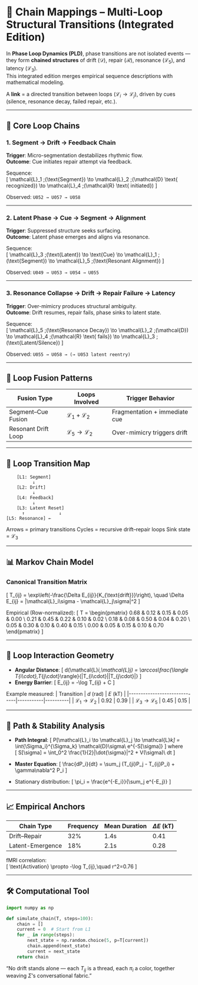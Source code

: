 # 🔗 Chain Mappings – Multi-Loop Structural Transitions (Integrated Edition)

In **Phase Loop Dynamics (PLD)**, phase transitions are not isolated events —  
they form **chained structures** of drift $(\mathcal{D})$, repair $(\mathcal{R})$, resonance $(\mathcal{L}_5)$, and latency $(\mathcal{L}_3)$.  
This integrated edition merges empirical sequence descriptions with mathematical modeling.

A **link** = a directed transition between loops $(\mathcal{L}_i \to \mathcal{L}_j)$, driven by cues (silence, resonance decay, failed repair, etc.).

---

## 🧩 Core Loop Chains

### 1. Segment → Drift → Feedback Chain
**Trigger**: Micro-segmentation destabilizes rhythmic flow.  
**Outcome**: Cue initiates repair attempt via feedback.  

Sequence:  
\[
\mathcal{L}_1 \;(\text{Segment}) \to \mathcal{L}_2 \;(\mathcal{D} \text{ recognized}) \to \mathcal{L}_4 \;(\mathcal{R} \text{ initiated})
\]

Observed: `U052 → U057 → U058`

---

### 2. Latent Phase → Cue → Segment → Alignment
**Trigger**: Suppressed structure seeks surfacing.  
**Outcome**: Latent phase emerges and aligns via resonance.  

Sequence:  
\[
\mathcal{L}_3 \;(\text{Latent}) \to \text{Cue} \to \mathcal{L}_1 \;(\text{Segment}) \to \mathcal{L}_5 \;(\text{Resonant Alignment})
\]

Observed: `U049 → U053 → U054 → U055`

---

### 3. Resonance Collapse → Drift → Repair Failure → Latency
**Trigger**: Over-mimicry produces structural ambiguity.  
**Outcome**: Drift resumes, repair fails, phase sinks to latent state.  

Sequence:  
\[
\mathcal{L}_5 \;(\text{Resonance Decay}) \to \mathcal{L}_2 \;(\mathcal{D}) \to \mathcal{L}_4 \;(\mathcal{R} \text{ fails}) \to \mathcal{L}_3 \;(\text{Latent/Silence})
\]

Observed: `U055 → U058 → (→ U053 latent reentry)`

---

## 🔁 Loop Fusion Patterns

| Fusion Type         | Loops Involved                  | Trigger Behavior |
|---------------------|---------------------------------|------------------|
| Segment–Cue Fusion  | $\mathcal{L}_1 + \mathcal{L}_2$ | Fragmentation + immediate cue |
| Resonant Drift Loop | $\mathcal{L}_5 \to \mathcal{L}_2$ | Over-mimicry triggers drift |

---

## 🔄 Loop Transition Map

```plaintext
    [L1: Segment]
          ↓
    [L2: Drift]
          ↓
    [L4: Feedback]
          ↓
    [L3: Latent Reset]
      ↑             ↓
[L5: Resonance] ←
```
Arrows = primary transitions
Cycles = recursive drift–repair loops
Sink state = $\mathcal{L}_3$

---

## 📊 Markov Chain Model

### Canonical Transition Matrix
\[
T_{ij} = \exp\left(-\frac{\Delta E_{ij}}{K_{\text{drift}}}\right), \quad
\Delta E_{ij} = \|\mathcal{L}_i\sigma - \mathcal{L}_j\sigma\|^2
\]

Empirical (Row-normalized):
\[
T =
\begin{pmatrix}
0.68 & 0.12 & 0.15 & 0.05 & 0.00 \\
0.21 & 0.45 & 0.22 & 0.10 & 0.02 \\
0.18 & 0.08 & 0.50 & 0.04 & 0.20 \\
0.05 & 0.30 & 0.10 & 0.40 & 0.15 \\
0.00 & 0.05 & 0.15 & 0.10 & 0.70
\end{pmatrix}
\]

---

## 📐 Loop Interaction Geometry

- **Angular Distance**:
\[
d(\mathcal{L}_i,\mathcal{L}_j) =
\arccos\frac{\langle T_{i\cdot},T_{j\cdot}\rangle}{\|T_{i\cdot}\|\|T_{j\cdot}\|}
\]
- **Energy Barrier**:
\[
E_{ij} = -\log T_{ij} + C
\]

Example measured:
| Transition                   | $d$ (rad) | $E$ (kT) |
|------------------------------|-----------|----------|
| $\mathcal{L}_1\to\mathcal{L}_2$ | 0.92      | 0.39     |
| $\mathcal{L}_3\to\mathcal{L}_5$ | 0.45      | 0.15     |

---

## 🧮 Path & Stability Analysis

- **Path Integral**:
\[
P[\mathcal{L}_i \to \mathcal{L}_j \to \mathcal{L}_k] =
\int_{\Sigma_i}^{\Sigma_k} \mathcal{D}\sigma\ e^{-S[\sigma]}
\]
where  
\[
S[\sigma] = \int_0^2 \frac{1}{2}\|\dot{\sigma}\|^2 + V(\sigma)\ dt
\]

- **Master Equation**:
\[
\frac{dP_i}{dt} = \sum_j (T_{ji}P_j - T_{ij}P_i) + \gamma\nabla^2 P_i
\]
- Stationary distribution:
\[
\pi_i = \frac{e^{-E_i}}{\sum_j e^{-E_j}}
\]

---

## 📈 Empirical Anchors

| Chain Type       | Frequency | Mean Duration | $\Delta E$ (kT) |
|------------------|-----------|---------------|-----------------|
| Drift–Repair     | 32%       | 1.4s          | 0.41            |
| Latent-Emergence | 18%       | 2.1s          | 0.28            |

fMRI correlation:  
\[
\text{Activation} \propto -\log T_{ij},\quad r^2=0.76
\]

---

## 🛠 Computational Tool

```python
import numpy as np

def simulate_chain(T, steps=100):
    chain = []
    current = 0  # Start from L1
    for _ in range(steps):
        next_state = np.random.choice(5, p=T[current])
        chain.append(next_state)
        current = next_state
    return chain
```
“No drift stands alone — each $T_{ij}$ is a thread,
each $\pi_i$ a color, together weaving $\Sigma$’s conversational fabric.”
